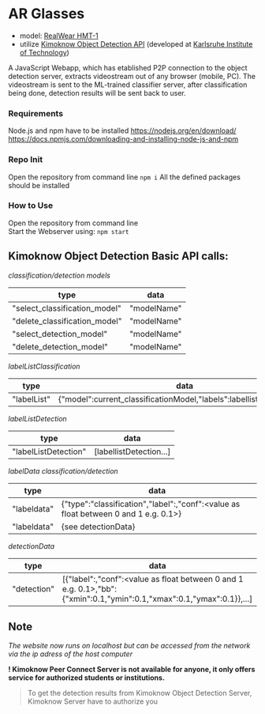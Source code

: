 # AR Glasses

- model: [RealWear HMT-1](https://realwear.at/hmt-1/?keyword=realwear%20hmt%201&device=c&network=g&campaignid=12461183932&gclid=CjwKCAiAo4OQBhBBEiwA5KWu_8ekYhez1Gfo6hnIeIROSiillUNRqOw1z7C_q8JrjQA0BPXqxf3FChoCipoQAvD_BwE)
- utilize [Kimoknow Object Detection API](https://www.kimoknow.de/) (developed at [Karlsruhe Institute of Technology](https://www.kit.edu/english/index.php))

A JavaScript Webapp, which has etablished P2P connection to the object detection server, extracts videostream out of any browser (mobile, PC). The videostream is sent to the ML-trained classifier server, after classification being done, detection results will be sent back to user.

### Requirements
Node.js and npm have to be installed
https://nodejs.org/en/download/
https://docs.npmjs.com/downloading-and-installing-node-js-and-npm 

### Repo Init
Open the repository from command line
```npm i```
All the defined packages should be installed

### How to Use
Open the repository from command line\
Start the Webserver using:
```npm start```

## Kimoknow Object Detection Basic API calls:

*classification/detection models*

| type |	data |
|------|---------|
|"select_classification_model"|	"modelName"|
|"delete_classification_model"|	"modelName"|
|"select_detection_model"|	"modelName"|
|"delete_detection_model"|	"modelName"|

*labelListClassification*

| type |	data |
|------|---------|
|"labelList"|	{"model":current_classificationModel,"labels":labellistClassification}|


*labelListDetection*

| type |	data |
|------|---------|
|"labelListDetection"|	[labellistDetection...]|

*labelData classification/detection*

| type |	data |
|------|---------|
|"labeldata"|	{"type":"classification","label":<labelName>,"conf":<value as float between 0 and 1 e.g. 0.1>}|
|"labeldata"|	{see detectionData}|

*detectionData*

| type |	data |
|------|---------|
|"detection"|	[{"label":<labelName>,"conf":<value as float between 0 and 1 e.g. 0.1>,"bb":{"xmin":0.1,"ymin":0.1,"xmax":0.1,"ymax":0.1}},...]|

## Note
_The website now runs on localhost but can be accessed from the network via the ip adress of the host computer_

**! Kimoknow Peer Connect Server is not available for anyone, it only offers service for authorized students or institutions.**
> To get the detection results from Kimoknow Object Detection Server, Kimoknow Server have to authorize you
